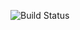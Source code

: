  ![Build Status](https://github.com/Shohmasud/places_remember/actions/workflows/python-publish.yml/badge.svg?branch=master)
